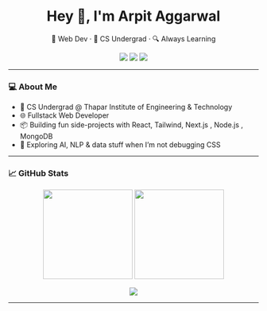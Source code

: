 <h1 align="center">Hey 👋, I'm Arpit Aggarwal</h1>
<p align="center">
  🚀 Web Dev · 🧠 CS Undergrad · 🔍 Always Learning
</p>

<p align="center">
  <a href="https://github.com/arpitaggarwal0511"><img src="https://img.shields.io/github/followers/arpitaggarwal0511?label=Follow&style=social"></a>
  <a href="mailto:arpitaggarwal0511@gmail.com"><img src="https://img.shields.io/badge/Gmail-Contact-red?logo=gmail&style=flat-square"></a>
  <a href="https://www.linkedin.com/in/arpit-aggarwal-5b6040257/"><img src="https://img.shields.io/badge/LinkedIn-Connect-blue?logo=linkedin&style=flat-square"></a>
</p>

---

### 💻 About Me

- 🏫 CS Undergrad @ Thapar Institute of Engineering & Technology 
- 🌐 Fullstack Web Developer  
- 📦 Building fun side-projects with React, Tailwind, Next.js , Node.js , MongoDB  
- 🧠 Exploring AI, NLP & data stuff when I’m not debugging CSS  
---


### 📈 GitHub Stats

<p align="center"> <img src="https://github-readme-stats.vercel.app/api?username=arpitaggarwal0511&show_icons=true&theme=react&border_radius=10" height="180"/> <img src="https://github-readme-streak-stats.herokuapp.com?user=arpitaggarwal0511&theme=react&border_radius=10" height="180"/> </p> <p align="center"> <img src="https://github-readme-stats.vercel.app/api/top-langs/?username=arpitaggarwal0511&layout=compact&theme=react&border_radius=10" /> </p>

---



